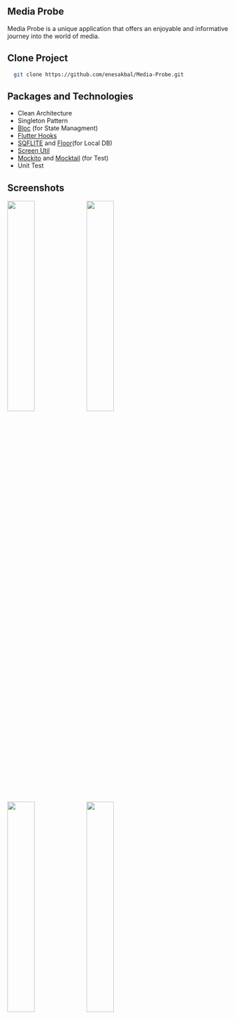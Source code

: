 ## Media Probe

Media Probe is a unique application that offers an enjoyable and informative journey into the world of media.


## Clone Project
```bash
  git clone https://github.com/enesakbal/Media-Probe.git
```

## Packages and Technologies
- Clean Architecture
- Singleton Pattern
- [Bloc](https://pub.dev/packages/flutter_bloc) (for State Managment)
- [Flutter Hooks](https://pub.dev/packages/flutter_hooks)
- [SQFLITE](https://pub.dev/packages/sqflite) and [Floor](https://pub.dev/packages/floor)(for Local DB)
- [Screen Util](https://pub.dev/packages/flutter_screenutil)
- [Mockito](https://pub.dev/packages/mockito) and [Mocktail](https://pub.dev/packages/mocktail)  (for Test)
- Unit Test



## Screenshots
<img src="https://github.com/enesakbal/Media-Probe/assets/60822023/f13c04f2-15e3-4bc5-8331-02604698048c" width=35%>
<img src="https://github.com/enesakbal/Media-Probe/assets/60822023/6aedb521-b3e7-4fca-abe4-3a70a052dc01" width=35%>
<img src="https://github.com/enesakbal/Media-Probe/assets/60822023/5b24c5f0-d935-4bcc-8655-2b5ef566251a" width=35%>
<img src="https://github.com/enesakbal/Media-Probe/assets/60822023/178eebd6-f653-4276-ad62-5fd261c9d8c5" width=35%>






